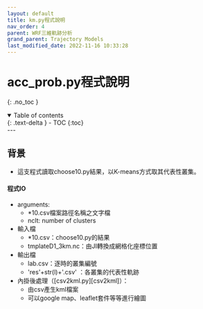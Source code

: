 ```yaml
---
layout: default
title: km.py程式說明
nav_order: 4
parent: WRF三維軌跡分析
grand_parent: Trajectory Models
last_modified_date: 2022-11-16 10:33:28
---
```


# acc_prob.py程式說明

{: .no_toc }

<details open markdown="block">
  <summary>
    Table of contents
  </summary>
  {: .text-delta }
- TOC
{:toc}
</details>
---

## 背景



- 這支程式讀取choose10.py結果，以K-means方式取其代表性叢集。

#### 程式IO

- arguments:
  - *10.csv檔案路徑名稱之文字檔
  - nclt: number of clusters
- 輸入檔
  - *10.csv：choose10.py的結果
  - tmplateD1_3km.nc：由JI轉換成網格化座標位置
- 輸出檔
  - lab.csv：逐時的叢集編號
  - 'res'+str(l)+'.csv' ：各叢集的代表性軌跡
- 內掛後處理（[csv2kml.py][csv2kml]）：
  - 由csv產生kml檔案
  - 可以google map、leaflet套件等等進行繪圖
